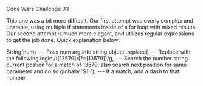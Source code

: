 Code Wars Challenge 03

This one was a bit more difficult. Our first attempt was overly complex and unstable, using multiple if statements inside of a for loop with mixed results. Our second attempt is much more elegant, and utilizes regular expressions to get the job done. Quick explanation below: 

String(num)                     --- Pass num arg into string object
.replace(                       --- Replace with the following logic
    /([13579])(?=[13579])/g,    --- Search the number string current postion for a match of 13579, also search next position for                                  same parameter and do so globally
    '$1-');                     --- If a match, add a dash to that number